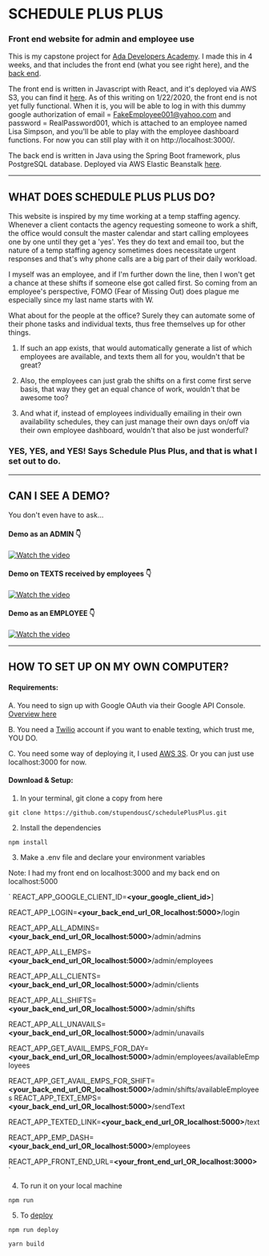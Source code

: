 # SCHEDULE PLUS PLUS
### Front end website for admin and employee use

This is my capstone project for <a href="https://adadevelopersacademy.org">Ada Developers Academy</a>.  I made this in 4 weeks, and that includes the front end (what you see right here), and the [back end](https://github.com/stupendousC/schedule).  

The front end is written in Javascript with React, and it's deployed via AWS S3, you can find it [here](http://schedplusplus.s3-website-us-west-2.amazonaws.com/).  As of this writing on 1/22/2020, the front end is not yet fully functional.  When it is, you will be able to log in with this dummy google authorization of email = FakeEmployee001@yahoo.com and password = RealPassword001, which is attached to an employee named Lisa Simpson, and you'll be able to play with the employee dashboard functions.  For now you can still play with it on http://localhost:3000/.

The back end is written in Java using the Spring Boot framework, plus PostgreSQL database.  Deployed via AWS Elastic Beanstalk [here](**<your_back_end_url_OR_localhost:5000>**).

***

## WHAT DOES SCHEDULE PLUS PLUS DO?

This website is inspired by my time working at a temp staffing agency.  Whenever a client contacts the agency requesting someone to work a shift, the office would consult the master calendar and start calling employees one by one until they get a 'yes'.  Yes they do text and email too, but the nature of a temp staffing agency sometimes does necessitate urgent responses and that's why phone calls are a big part of their daily workload.

I myself was an employee, and if I'm further down the line, then I won't get a chance at these shifts if someone else got called first.  So coming from an employee's perspective, FOMO (Fear of Missing Out) does plague me especially since my last name starts with W.

What about for the people at the office?  Surely they can automate some of their phone tasks and individual texts, thus free themselves up for other things.  

1. If such an app exists, that would automatically generate a list of which employees are available, and texts them all for you, wouldn't that be great?  

2. Also, the employees can just grab the shifts on a first come first serve basis, that way they get an equal chance of work, wouldn't that be awesome too?  

3. And what if, instead of employees individually emailing in their own availability schedules, they can just manage their own days on/off via their own employee dashboard, wouldn't that also be just wonderful?

### YES, YES, and YES!   Says Schedule Plus Plus, and that is what I set out to do.

***

## CAN I SEE A DEMO?

You don't even have to ask... 
#### Demo as an ADMIN 👇
[![Watch the video](https://img.youtube.com/vi/_9Q1ofPxcDg/hqdefault.jpg)](https://youtu.be/_9Q1ofPxcDg)

#### Demo on TEXTS received by employees 👇
[![Watch the video](https://img.youtube.com/vi/rvT_r7Nze6g/hqdefault.jpg)](https://youtu.be/rvT_r7Nze6g)

#### Demo as an EMPLOYEE 👇
[![Watch the video](https://img.youtube.com/vi/TMOkfiG8SKQ/hqdefault.jpg)](https://youtu.be/TMOkfiG8SKQ)

***

## HOW TO SET UP ON MY OWN COMPUTER?
#### Requirements: 
A. You need to sign up with Google OAuth via their Google API Console.  [Overview here](https://developers.google.com/identity/protocols/OAuth2)

B. You need a [Twilio](https://www.twilio.com/) account if you want to enable texting, which trust me, YOU DO.

C. You need some way of deploying it, I used [AWS 3S](https://aws.amazon.com/s3/?nc2=h_ql_prod_fs_s3).  Or you can just use localhost:3000 for now.

#### Download & Setup:
1. In your terminal, git clone a copy from here

  `git clone https://github.com/stupendousC/schedulePlusPlus.git`

2. Install the dependencies

  `npm install`

3. Make a .env file and declare your environment variables

  Note: I had my front end on localhost:3000 and my back end on localhost:5000

  `
  REACT_APP_GOOGLE_CLIENT_ID=**<your_google_client_id>**]

  REACT_APP_LOGIN=**<your_back_end_url_OR_localhost:5000>**/login

  REACT_APP_ALL_ADMINS=**<your_back_end_url_OR_localhost:5000>**/admin/admins

  REACT_APP_ALL_EMPS=**<your_back_end_url_OR_localhost:5000>**/admin/employees

  REACT_APP_ALL_CLIENTS=**<your_back_end_url_OR_localhost:5000>**/admin/clients
  
  REACT_APP_ALL_SHIFTS=**<your_back_end_url_OR_localhost:5000>**/admin/shifts

  REACT_APP_ALL_UNAVAILS=**<your_back_end_url_OR_localhost:5000>**/admin/unavails

  REACT_APP_GET_AVAIL_EMPS_FOR_DAY=**<your_back_end_url_OR_localhost:5000>**/admin/employees/availableEmployees

  REACT_APP_GET_AVAIL_EMPS_FOR_SHIFT=**<your_back_end_url_OR_localhost:5000>**/admin/shifts/availableEmployees
  REACT_APP_TEXT_EMPS=**<your_back_end_url_OR_localhost:5000>**/sendText
  

  REACT_APP_TEXTED_LINK=**<your_back_end_url_OR_localhost:5000>**/text

  REACT_APP_EMP_DASH=**<your_back_end_url_OR_localhost:5000>**/employees

  REACT_APP_FRONT_END_URL=**<your_front_end_url_OR_localhost:3000>**
  `

4. To run it on your local machine

  `npm run`

5. To [deploy](https://medium.com/dailyjs/a-guide-to-deploying-your-react-app-with-aws-s3-including-https-a-custom-domain-a-cdn-and-58245251f081)

  `npm run deploy`

  `yarn build`
